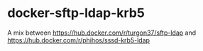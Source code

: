 # docker-sftp-ldap-krb5
A mix between https://hub.docker.com/r/turgon37/sftp-ldap and https://hub.docker.com/r/phihos/sssd-krb5-ldap
